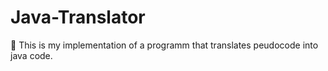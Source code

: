 # Java-Translator
:speech_balloon: This is my implementation of a programm that translates peudocode into java code.
